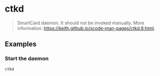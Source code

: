 # ctkd

> SmartCard daemon. It should not be invoked manually. More information: <https://keith.github.io/xcode-man-pages/ctkd.8.html>.

## Examples

### Start the daemon

```bash
ctkd
```
